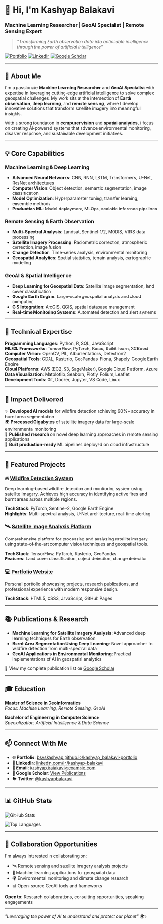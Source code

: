 # 👋 Hi, I'm **Kashyap Balakavi**
### Machine Learning Researcher | GeoAI Specialist | Remote Sensing Expert

> *"Transforming Earth observation data into actionable intelligence through the power of artificial intelligence"*

[![Portfolio](https://img.shields.io/badge/Portfolio-bsvskashyap.github.io-blue)](https://bsvskashyap.github.io/kashyap_balakavi-portfolio)
[![LinkedIn](https://img.shields.io/badge/LinkedIn-Connect-0077B5)](https://linkedin.com/in/kashyap-balakavi)
[![Google Scholar](https://img.shields.io/badge/Google%20Scholar-Profile-4285F4)](https://scholar.google.com)

---

## 🎯 About Me

I'm a passionate **Machine Learning Researcher** and **GeoAI Specialist** with expertise in leveraging cutting-edge artificial intelligence to solve complex geospatial challenges. My work sits at the intersection of **Earth observation**, **deep learning**, and **remote sensing**, where I develop innovative solutions that transform satellite imagery into meaningful insights.

With a strong foundation in **computer vision** and **spatial analytics**, I focus on creating AI-powered systems that advance environmental monitoring, disaster response, and sustainable development initiatives.

---

## 💡 Core Capabilities

### Machine Learning & Deep Learning
- **Advanced Neural Networks**: CNN, RNN, LSTM, Transformers, U-Net, ResNet architectures
- **Computer Vision**: Object detection, semantic segmentation, image classification
- **Model Optimization**: Hyperparameter tuning, transfer learning, ensemble methods
- **Production ML**: Model deployment, MLOps, scalable inference pipelines

### Remote Sensing & Earth Observation
- **Multi-Spectral Analysis**: Landsat, Sentinel-1/2, MODIS, VIIRS data processing
- **Satellite Imagery Processing**: Radiometric correction, atmospheric correction, image fusion
- **Change Detection**: Time-series analysis, environmental monitoring
- **Geospatial Analytics**: Spatial statistics, terrain analysis, cartographic modeling

### GeoAI & Spatial Intelligence
- **Deep Learning for Geospatial Data**: Satellite image segmentation, land cover classification
- **Google Earth Engine**: Large-scale geospatial analysis and cloud computing
- **GIS Integration**: ArcGIS, QGIS, spatial database management
- **Real-time Monitoring Systems**: Automated detection and alert systems

---

## 🔬 Technical Expertise

**Programming Languages**: Python, R, SQL, JavaScript  
**ML/DL Frameworks**: TensorFlow, PyTorch, Keras, Scikit-learn, XGBoost  
**Computer Vision**: OpenCV, PIL, Albumentations, Detectron2  
**Geospatial Tools**: GDAL, Rasterio, GeoPandas, Fiona, Shapely, Google Earth Engine  
**Cloud Platforms**: AWS (EC2, S3, SageMaker), Google Cloud Platform, Azure  
**Data Visualization**: Matplotlib, Seaborn, Plotly, Folium, Leaflet  
**Development Tools**: Git, Docker, Jupyter, VS Code, Linux

---

## 🚀 Impact Delivered

✨ **Developed AI models** for wildfire detection achieving 90%+ accuracy in burnt area segmentation  
🌍 **Processed Gigabytes** of satellite imagery data for large-scale environmental monitoring  
🎯 **Published research** on novel deep learning approaches in remote sensing applications  
🔧 **Built production-ready** ML pipelines deployed on cloud infrastructure  

---

## 🌟 Featured Projects

### 🔥 [Wildfire Detection System](https://github.com/bsvskashyap/Wildfire-Detection-System)
Deep learning-based wildfire detection and monitoring system using satellite imagery. Achieves high accuracy in identifying active fires and burnt areas across multiple regions.

**Tech Stack**: PyTorch, Sentinel-2, Google Earth Engine  
**Highlights**: Multi-spectral analysis, U-Net architecture, real-time alerting

### 🛰️ [Satellite Image Analysis Platform](https://github.com/bsvskashyap/satellite-image-analysis)
Comprehensive platform for processing and analyzing satellite imagery using state-of-the-art computer vision techniques and geospatial tools.

**Tech Stack**: TensorFlow, PyTorch, Rasterio, GeoPandas  
**Features**: Land cover classification, object detection, change detection

### 💻 [Portfolio Website](https://bsvskashyap.github.io/kashyap_balakavi-portfolio)
Personal portfolio showcasing projects, research publications, and professional experience with modern responsive design.

**Tech Stack**: HTML5, CSS3, JavaScript, GitHub Pages

---

## 📚 Publications & Research

- **Machine Learning for Satellite Imagery Analysis**: Advanced deep learning techniques for Earth observation
- **Burnt Area Segmentation Using Deep Learning**: Novel approaches to wildfire detection from multi-spectral data
- **GeoAI Applications in Environmental Monitoring**: Practical implementations of AI in geospatial analytics

📖 View my complete publication list on [Google Scholar](https://scholar.google.com)

---

## 🎓 Education

**Master of Science in Geoinformatics**  
*Focus: Machine Learning, Remote Sensing, GeoAI*

**Bachelor of Engineering in Computer Science**  
*Specialization: Artificial Intelligence & Data Science*

---

## 📫 Connect With Me

- 🌐 **Portfolio**: [bsvskashyap.github.io/kashyap_balakavi-portfolio](https://bsvskashyap.github.io/kashyap_balakavi-portfolio)
- 💼 **LinkedIn**: [linkedin.com/in/kashyap-balakavi](https://linkedin.com/in/kashyap-balakavi)
- 📧 **Email**: kashyap.balakavi@example.com
- 🔬 **Google Scholar**: [View Publications](https://scholar.google.com)
- 🐦 **Twitter**: [@kashyapbalakavi](https://twitter.com/kashyapbalakavi)

---

## 📊 GitHub Stats

![GitHub Stats](https://github-readme-stats.vercel.app/api?username=bsvskashyap&show_icons=true&theme=radical)

![Top Languages](https://github-readme-stats.vercel.app/api/top-langs/?username=bsvskashyap&layout=compact&theme=radical)

---

## 🤝 Collaboration Opportunities

I'm always interested in collaborating on:
- 🛰️ Remote sensing and satellite imagery analysis projects
- 🤖 Machine learning applications for geospatial data
- 🌍 Environmental monitoring and climate change research
- 📊 Open-source GeoAI tools and frameworks

**Open to**: Research collaborations, consulting opportunities, speaking engagements

---

*"Leveraging the power of AI to understand and protect our planet"* 🌍✨
